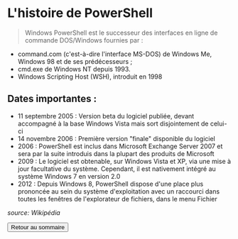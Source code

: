 # L'histoire de PowerShell

> Windows PowerShell est le successeur des interfaces en ligne de commande DOS/Windows fournies par :

- command.com (c'est-à-dire l'interface MS-DOS) de Windows Me, Windows 98 et de ses prédécesseurs ;
- cmd.exe de Windows NT depuis 1993.
- Windows Scripting Host (WSH), introduit en 1998

## Dates importantes :

- 11 septembre 2005 : Version beta du logiciel publiée, devant accompagné à la base Windows Vista mais sort disjointement de celui-ci
- 14 novembre 2006 : Première version "finale" disponible du logiciel
- 2006 : PowerShell est inclus dans Microsoft Exchange Server 2007 et sera par la suite introduis dans la plupart des produits de Microsoft
- 2009 : Le logiciel est obtenable, sur Windows Vista et XP, via une mise à jour facultative du système. Cependant, il est nativement intégré au système Windows 7 en version 2.0
- 2012 : Depuis Windows 8, PowerShell dispose d'une place plus prononcée au sein du système d'exploitation avec un raccourci dans toutes les fenêtres de l'explorateur de fichiers, dans le menu Fichier

*source: Wikipédia*

<a href="https://git.ytrack.learn.ynov.com/NSCHNEIDER/linux/src/branch/master/Powershell/README.md"><input type="button" value="Retour au sommaire"></input></a>
